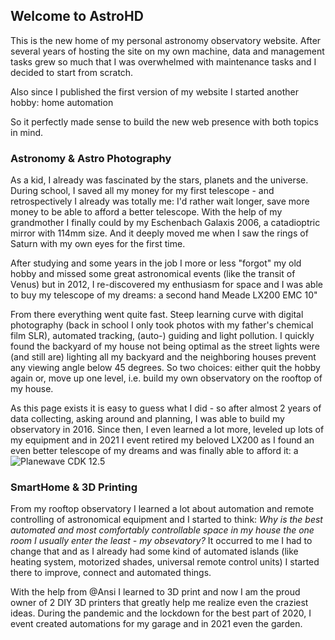 ## Welcome to AstroHD

This is the new home of my personal astronomy observatory website. After several years of hosting the site on my own machine, data and management tasks grew so much that I was overwhelmed with maintenance tasks and I decided to start from scratch.

Also since I published the first version of my website I started another hobby: home automation

So it perfectly made sense to build the new web presence with both topics in mind.

### Astronomy & Astro Photography

As a kid, I already was fascinated by the stars, planets and the universe. During school, I saved all my money for my first telescope - and retrospectively I already was totally me: I'd rather wait longer, save more money to be able to afford a better telescope. With the help of my grandmother I finally could by my Eschenbach Galaxis 2006, a catadioptric mirror with 114mm size. And it deeply moved me when I saw the rings of Saturn with my own eyes for the first time.

After studying and some years in the job I more or less "forgot" my old hobby and missed some great astronomical events (like the transit of Venus) but in 2012, I re-discovered my enthusiasm for space and I was able to buy my telescope of my dreams: a second hand Meade LX200 EMC 10"

From there everything went quite fast. Steep learning curve with digital photography (back in school I only took photos with my father's chemical film SLR), automated tracking, (auto-) guiding and light pollution. I quickly found the backyard of my house not being optimal as the street lights were (and still are) lighting all my backyard and the neighboring houses prevent any viewing angle below 45 degrees. So two choices: either quit the hobby again or, move up one level, i.e. build my own observatory on the rooftop of my house.

As this page exists it is easy to guess what I did - so after almost 2 years of data collecting, asking around and planning, I was able to build my observatory in 2016. Since then, I even learned a lot more, leveled up lots of my equipment and in 2021 I event retired my beloved LX200 as I found an even better telescope of my dreams and was finally able to afford it: a ![Planewave CDK 12.5](https://astrohd.de/images/phocagallery/equipment/PlanewaveObs.jpeg)

### SmartHome & 3D Printing

From my rooftop observatory I learned a lot about automation and remote controlling of astronomical equipment and I started to think: *Why is the best automated and most comfortably controllable space in my house the one room I usually enter the least - my obsevatory?*
It occurred to me I had to change that and as I already had some kind of automated islands (like heating system, motorized shades, universal remote control units) I started there to improve, connect and automated things.

With the help from @Ansi I learned to 3D print and now I am the proud owner of 2 DIY 3D printers that greatly help me realize even the craziest ideas. During the pandemic and the lockdown for the best part of 2020, I event created automations for my garage and in 2021 even the garden.
